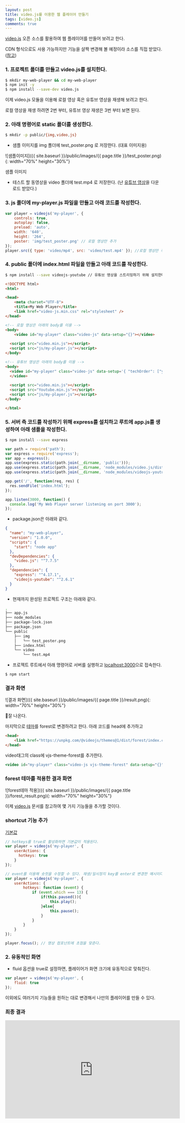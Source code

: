 ```yaml
---
layout: post
title: video.js를 이용한 웹 플레이어 만들기
tags: [video.js]
comments: true
---
```

[video.js](https://videojs.com/) 오픈 소스를 활용하여 웹 플레이어를 만들어 보려고 한다.

CDN 형식으로도 사용 가능하지만 기능을 살짝 변경해 볼 예정이라 소스를 직접 받았다.  ([참고](https://videojs.com/getting-started/#customize)) 

### 1. 프로젝트 폴더를 만들고 video.js를 설치한다.

```bash
$ mkdir my-web-player && cd my-web-player
$ npm init -y
$ npm install --save-dev video.js
```

이제 video.js 모듈을 이용해 로컬 영상 혹은 유튜브 영상을 재생해 보려고 한다.

로컬 영상을 재생 하려면 2번 부터, 유튜브 영상 재생은 3번 부터 보면 된다.

### 2. 아래 명령어로 static 폴더를 생성한다.

```bash
$ mkdir -p public/{img,video,js}
```

- 샘플 이미지를 img 폴더에 test_poster.png 로 저장한다. (대표 이미지용)

![샘플이미지]({{ site.baseurl }}/public/images/{{ page.title }}/test_poster.png){: width="70%" height="30%"}  

샘플 이미지

- 테스트 할 동영상을 video 폴더에 test.mp4 로 저장한다. (난 [유튜브 영상](https://www.youtube.com/watch?v=LXb3EKWsInQ&t=79s)을 다운로드 받았다.)

### 3. js 폴더에 my-player.js 파일을 만들고 아래 코드를 작성한다.

```jsx
var player = videojs('my-player', {
    controls: true,
    autoplay: false,
    preload: 'auto',
    width: '640',
    height: '264',
    poster: 'img/test_poster.png' // 로컬 영상만 추가
});
player.src({ type: 'video/mp4', src: 'video/test.mp4' }); //로컬 영상만 추가
```

### 4. public 폴더에 index.html 파일을 만들고 아래 코드를 작성한다.

```bash
$ npm install --save videojs-youtube // 유튜브 영상을 스트리밍하기 위해 설치한다.
```

```html
<!DOCTYPE html>
<html>

<head>
    <meta charset="UTF-8">
    <title>My Web Player</title>
    <link href="video-js.min.css" rel="stylesheet" />
</head>

<!-- 로컬 영상은 아래의 body를 이용 -->
<body>
	<video id="my-player" class="video-js" data-setup="{}"></video>
        
  <script src="video.min.js"></script>
  <script src="js/my-player.js"></script>
</body>

<!-- 유튜브 영상은 아래의 body를 이용 -->
<body>
  <video id="my-player" class="video-js" data-setup='{ "techOrder": ["youtube"], "sources": [{ "type": "video/youtube", "src": "https://www.youtube.com/watch?v=LXb3EKWsInQ&t=79s"}] }'>
  </video>
      
  <script src="video.min.js"></script>
  <script src="Youtube.min.js"></script>
  <script src="js/my-player.js"></script>
</body>

</html>
```

### 5. 서버 측 코드를 작성하기 위해 express를 설치하고 루트에 app.js를 생성하여 아래 샘플을 작성한다.

```bash
$ npm install --save express
```

```jsx
var path = require('path');
var express = require('express');
var app = express();
app.use(express.static(path.join(__dirname, 'public')));
app.use(express.static(path.join(__dirname, 'node_modules/video.js/dist')));
app.use(express.static(path.join(__dirname, 'node_modules/videojs-youtube/dist'))); // 유튜브 재생만 추가

app.get('/', function(req, res) {
  res.sendFile('index.html');
});

app.listen(3000, function() {
  console.log('My Web Player server listening on port 3000');
});
```

- package.json은 아래와 같다.

```json
{
  "name": "my-web-player",
  "version": "1.0.0",
  "scripts": {
    "start": "node app"
  },
  "devDependencies": {
    "video.js": "^7.7.5"
  },
  "dependencies": {
    "express": "^4.17.1",
    "videojs-youtube": "^2.6.1"
  }
}
```

- 현재까지 완성된 프로젝트 구조는 아래와 같다.

```bash
.
├── app.js
├── node_modules
├── package-lock.json
├── package.json
└── public
    ├── img
    │   └── test_poster.png
    ├── index.html
    └── video
        └── test.mp4
```

- 프로젝트 루트에서 아래 명령어로 서버를 실행하고 [localhost:3000](http://localhost:3000)으로 접속한다.

```bash
$ npm start
```

### 결과 화면

![결과 화면]({{ site.baseurl }}/public/images/{{ page.title }}/result.png){: width="70%" height="30%"}  

👏잘 나온다.

마지막으로 [테마](https://github.com/videojs/themes)를 forest로 변경하려고 한다. 아래 코드를 head에 추가하고

```html
<head>
	<link href="https://unpkg.com/@videojs/themes@1/dist/forest/index.css" rel="stylesheet">
</head>
```

video태그의 class에 vjs-theme-forest를 추가한다.

```jsx
<video id="my-player" class="video-js vjs-theme-forest" data-setup="{}"></video>
```

### forest 테마를 적용한 결과 화면

![forest테마 적용]({{ site.baseurl }}/public/images/{{ page.title }}/forest_result.png){: width="70%" height="30%"}  

이제 [video.js](https://docs.videojs.com/) 문서를 참고하여 몇 가지 기능들을 추가할 것이다.

### shortcut 기능 추가

[기본값](https://www.notion.so/5b2625c969194520b6e456cc28ed7019)

```jsx
// hotkeys를 true로 활성화하면 기본값이 적용된다.
var player = videojs('my-player', {
    userActions: {
      hotkeys: true
    }
});

// event를 이용해 숏컷을 수정할 수 있다. 재생/일시정지 key를 enter로 변경한 예시이다.
var player = videojs('my-player', {
    userActions: {
        hotkeys: function (event) {
            if (event.which === 13) {
                if(this.paused()){
                    this.play();
                }else{
                    this.pause();
                }                
            }
        }
    }
});

player.focus(); // 영상 컴포넌트에 초점을 맞춘다.
```

### 2. 유동적인 화면

- fluid 옵션을 true로 설정하면, 플레이어가 화면 크기에 유동적으로 맞춰진다.

```jsx
var player = videojs('my-player', {
	fluid: true
});
```

이외에도 여러가지 기능들을 원하는 대로 변경해서 나만의 플레이어를 만들 수 있다.

### 최종 결과
<iframe width="560" height="315" src="https://www.youtube.com/embed/lSPktX-ZboQ" frameborder="0" allowfullscreen></iframe>